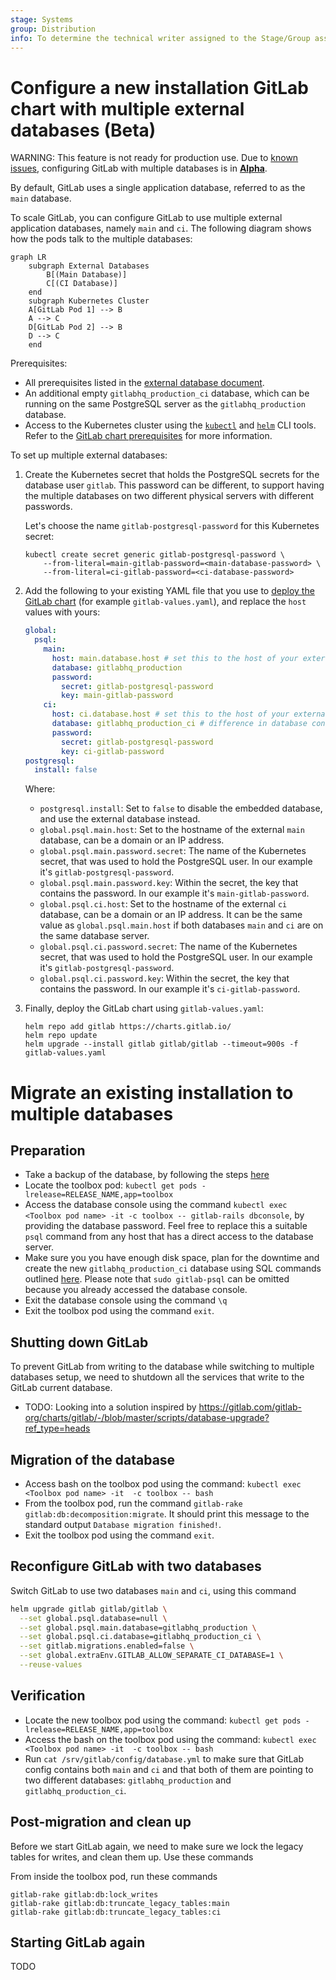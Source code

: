 ```yaml
---
stage: Systems
group: Distribution
info: To determine the technical writer assigned to the Stage/Group associated with this page, see https://handbook.gitlab.com/handbook/product/ux/technical-writing/#assignments
---
```


# Configure a new installation GitLab chart with multiple external databases (Beta)

WARNING:
This feature is not ready for production use. Due to [known issues](https://docs.gitlab.com/ee/administration/postgresql/multiple_databases.html#known-issues), configuring GitLab with multiple databases is in [**Alpha**](https://docs.gitlab.com/ee/policy/experiment-beta-support.html).

By default, GitLab uses a single application database, referred to as the `main` database.

To scale GitLab, you can configure GitLab to use multiple external application databases,
namely `main` and `ci`. The following diagram shows how the pods talk to the multiple databases:

```mermaid
graph LR
    subgraph External Databases
        B[(Main Database)]
        C[(CI Database)]
    end
    subgraph Kubernetes Cluster
    A[GitLab Pod 1] --> B
    A --> C
    D[GitLab Pod 2] --> B
    D --> C
    end
```

Prerequisites:

- All prerequisites listed in the [external database document](../external-db/index.md).
- An additional empty `gitlabhq_production_ci` database, which can be running on the same PostgreSQL
  server as the `gitlabhq_production` database.
- Access to the Kubernetes cluster using
  the [`kubectl`](https://kubernetes.io/docs/reference/kubectl/) and [`helm`](https://helm.sh/docs/intro/install/)
  CLI tools. Refer to the [GitLab chart prerequisites](../../installation/tools.md) for more information.

To set up multiple external databases:

1. Create the Kubernetes secret that holds the PostgreSQL secrets for the database user `gitlab`.
   This password can be different, to support having the multiple databases on two different physical servers
   with different passwords.

   Let's choose the name `gitlab-postgresql-password` for this Kubernetes secret:

   ```shell
   kubectl create secret generic gitlab-postgresql-password \
       --from-literal=main-gitlab-password=<main-database-password> \
       --from-literal=ci-gitlab-password=<ci-database-password>
   ```

1. Add the following to your existing YAML file that you use to
   [deploy the GitLab chart](../../installation/deployment.md)
   (for example `gitlab-values.yaml`), and replace the `host` values with yours:

   ```yaml
   global:
     psql:
       main:
         host: main.database.host # set this to the host of your external main database
         database: gitlabhq_production
         password:
           secret: gitlab-postgresql-password
           key: main-gitlab-password
       ci:
         host: ci.database.host # set this to the host of your external ci database. Can be the same as the one for main database
         database: gitlabhq_production_ci # difference in database containing CI schema, results in `database_tasks: true` as well
         password:
           secret: gitlab-postgresql-password
           key: ci-gitlab-password
   postgresql:
     install: false
   ```

   Where:

    - `postgresql.install`: Set to `false` to disable the embedded database, and use the external database instead.
    - `global.psql.main.host`: Set to the hostname of the external `main` database, can be a domain or an IP address.
    - `global.psql.main.password.secret`: The name of the Kubernetes secret, that was used to hold the PostgreSQL user.
      In our example it's `gitlab-postgresql-password`.
    - `global.psql.main.password.key`: Within the secret, the key that contains the password.
      In our example it's `main-gitlab-password`.
    - `global.psql.ci.host`: Set to the hostname of the external `ci` database, can be a domain or an IP address. It can be the
      same value as `global.psql.main.host` if both databases `main` and `ci` are on the same database server.
    - `global.psql.ci.password.secret`: The name of the Kubernetes secret, that was used to hold the PostgreSQL user.
      In our example it's `gitlab-postgresql-password`.
    - `global.psql.ci.password.key`: Within the secret, the key that contains the password.
      In our example it's `ci-gitlab-password`.

1. Finally, deploy the GitLab chart using `gitlab-values.yaml`:

   ```shell
   helm repo add gitlab https://charts.gitlab.io/
   helm repo update
   helm upgrade --install gitlab gitlab/gitlab --timeout=900s -f gitlab-values.yaml
   ```

# Migrate an existing installation to multiple databases

## Preparation

- Take a backup of the database, by following the steps [here](../../backup-restore/backup.md)
- Locate the toolbox pod: `kubectl get pods -lrelease=RELEASE_NAME,app=toolbox`
- Access the database console using the command `kubectl exec <Toolbox pod name> -it -c toolbox -- gitlab-rails dbconsole`, by providing
the database password. Feel free to replace this a suitable `psql` command from any host that has a direct access to the database server.
- Make sure you you have enough disk space, plan for the downtime and create the new `gitlabhq_production_ci` database
using SQL commands outlined [here](../../../ee/administration/postgresql/multiple_databases.md#preparation). Please note
that `sudo gitlab-psql` can be omitted because you already accessed the database console.
- Exit the database console using the command `\q`
- Exit the toolbox pod using the command `exit`.

## Shutting down GitLab

To prevent GitLab from writing to the database while switching to multiple databases setup, we need to shutdown
all the services that write to the GitLab current database.

- TODO: Looking into a solution inspired by https://gitlab.com/gitlab-org/charts/gitlab/-/blob/master/scripts/database-upgrade?ref_type=heads

## Migration of the database

- Access bash on the toolbox pod using the command: `kubectl exec <Toolbox pod name> -it  -c toolbox -- bash`
- From the toolbox pod, run the command `gitlab-rake gitlab:db:decomposition:migrate`. It should print this message
to the standard output `Database migration finished!`.
- Exit the toolbox pod using the command `exit`.

## Reconfigure GitLab with two databases

Switch GitLab to use two databases `main` and `ci`, using this command

   ```bash
   helm upgrade gitlab gitlab/gitlab \
     --set global.psql.database=null \
     --set global.psql.main.database=gitlabhq_production \
     --set global.psql.ci.database=gitlabhq_production_ci \
     --set gitlab.migrations.enabled=false \
     --set global.extraEnv.GITLAB_ALLOW_SEPARATE_CI_DATABASE=1 \
     --reuse-values
   ```

## Verification

- Locate the new toolbox pod using the command: `kubectl get pods -lrelease=RELEASE_NAME,app=toolbox`
- Access the bash on the toolbox pod using the command: `kubectl exec <Toolbox pod name> -it  -c toolbox -- bash`
- Run `cat /srv/gitlab/config/database.yml` to make sure that GitLab config contains both `main` and `ci` and that both
of them are pointing to two different databases: `gitlabhq_production` and `gitlabhq_production_ci`.

## Post-migration and clean up

Before we start GitLab again, we need to make sure we lock the legacy tables for writes, and clean them up.
Use these commands

From inside the toolbox pod, run these commands 

   ```shell
   gitlab-rake gitlab:db:lock_writes
   gitlab-rake gitlab:db:truncate_legacy_tables:main
   gitlab-rake gitlab:db:truncate_legacy_tables:ci
   ```

## Starting GitLab again

TODO